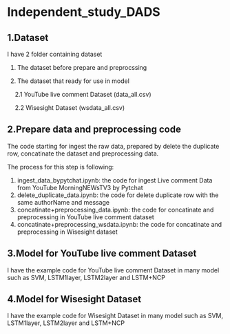 # Independent_study_DADS

## 1.Dataset

I have 2 folder containing dataset

1. The dataset before prepare and preprocssing
   
2. The dataset that ready for use in model

&emsp; 2.1 YouTube live comment Dataset (data_all.csv)

&emsp; 2.2 Wisesight Dataset (wsdata_all.csv)

## 2.Prepare data and preprocessing code

The code starting for ingest the raw data, prepared by delete the duplicate row, concatinate the dataset and preprocessing data.

The process for this step is following:

1. ingest_data_bypytchat.ipynb: the code for ingest Live comment Data from YouTube MorningNEWsTV3 by Pytchat
2. delete_duplicate_data.ipynb: the code for delete duplicate row with the same authorName and message
3. concatinate+preprocessing_data.ipynb: the code for concatinate and preprocessing in YouTube live comment dataset
4. concatinate+preprocessing_wsdata.ipynb: the code for concatinate and preprocessing in Wisesight dataset

## 3.Model for YouTube live comment Dataset
I have the example code for YouTube live comment Dataset in many model such as SVM, LSTM1layer, LSTM2layer and LSTM+NCP

## 4.Model for Wisesight Dataset
I have the example code for Wisesight Dataset in many model such as SVM, LSTM1layer, LSTM2layer and LSTM+NCP
